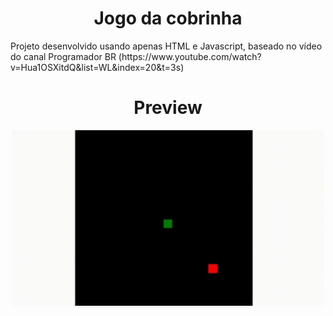 <h1 align='center'> Jogo da cobrinha </h1>
<p> Projeto desenvolvido usando apenas HTML e Javascript, 
baseado no vídeo do canal Programador BR (https://www.youtube.com/watch?v=Hua1OSXitdQ&list=WL&index=20&t=3s) </p>
<h1 align='center'> Preview </h1>
<div style="text-align:center">
<img src="https://github.com/Guglis02/snake-game/blob/master/snake-game_1.gif" width=500 align='center'/>
<div/>
